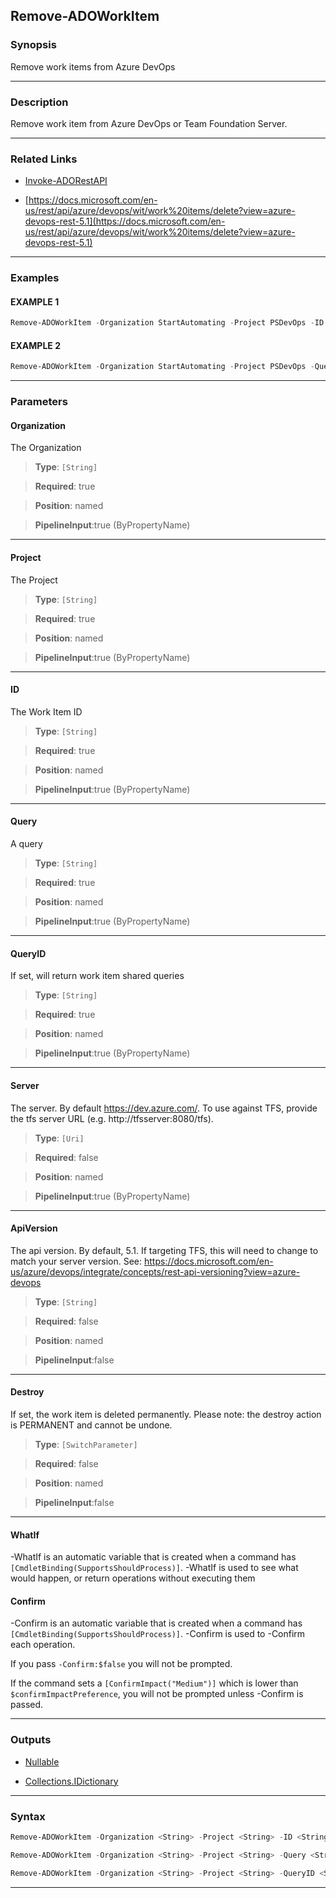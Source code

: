 Remove-ADOWorkItem
------------------
### Synopsis
Remove work items from Azure DevOps

---
### Description

Remove work item from Azure DevOps or Team Foundation Server.

---
### Related Links
* [Invoke-ADORestAPI](Invoke-ADORestAPI.md)



* [https://docs.microsoft.com/en-us/rest/api/azure/devops/wit/work%20items/delete?view=azure-devops-rest-5.1](https://docs.microsoft.com/en-us/rest/api/azure/devops/wit/work%20items/delete?view=azure-devops-rest-5.1)



---
### Examples
#### EXAMPLE 1
```PowerShell
Remove-ADOWorkItem -Organization StartAutomating -Project PSDevOps -ID 10
```

#### EXAMPLE 2
```PowerShell
Remove-ADOWorkItem -Organization StartAutomating -Project PSDevOps -Query "Select [System.ID] from WorkItems Where [System.Title] = 'Test-WorkItem'" -PersonalAccessToken $pat -Confirm:$false -Destroy
```

---
### Parameters
#### **Organization**

The Organization



> **Type**: ```[String]```

> **Required**: true

> **Position**: named

> **PipelineInput**:true (ByPropertyName)



---
#### **Project**

The Project



> **Type**: ```[String]```

> **Required**: true

> **Position**: named

> **PipelineInput**:true (ByPropertyName)



---
#### **ID**

The Work Item ID



> **Type**: ```[String]```

> **Required**: true

> **Position**: named

> **PipelineInput**:true (ByPropertyName)



---
#### **Query**

A query



> **Type**: ```[String]```

> **Required**: true

> **Position**: named

> **PipelineInput**:true (ByPropertyName)



---
#### **QueryID**

If set, will return work item shared queries



> **Type**: ```[String]```

> **Required**: true

> **Position**: named

> **PipelineInput**:true (ByPropertyName)



---
#### **Server**

The server.  By default https://dev.azure.com/.
To use against TFS, provide the tfs server URL (e.g. http://tfsserver:8080/tfs).



> **Type**: ```[Uri]```

> **Required**: false

> **Position**: named

> **PipelineInput**:true (ByPropertyName)



---
#### **ApiVersion**

The api version.  By default, 5.1.
If targeting TFS, this will need to change to match your server version.
See: https://docs.microsoft.com/en-us/azure/devops/integrate/concepts/rest-api-versioning?view=azure-devops



> **Type**: ```[String]```

> **Required**: false

> **Position**: named

> **PipelineInput**:false



---
#### **Destroy**

If set, the work item is deleted permanently. Please note: the destroy action is PERMANENT and cannot be undone.



> **Type**: ```[SwitchParameter]```

> **Required**: false

> **Position**: named

> **PipelineInput**:false



---
#### **WhatIf**
-WhatIf is an automatic variable that is created when a command has ```[CmdletBinding(SupportsShouldProcess)]```.
-WhatIf is used to see what would happen, or return operations without executing them
#### **Confirm**
-Confirm is an automatic variable that is created when a command has ```[CmdletBinding(SupportsShouldProcess)]```.
-Confirm is used to -Confirm each operation.
    
If you pass ```-Confirm:$false``` you will not be prompted.
    
    
If the command sets a ```[ConfirmImpact("Medium")]``` which is lower than ```$confirmImpactPreference```, you will not be prompted unless -Confirm is passed.

---
### Outputs
* [Nullable](https://learn.microsoft.com/en-us/dotnet/api/System.Nullable)


* [Collections.IDictionary](https://learn.microsoft.com/en-us/dotnet/api/System.Collections.IDictionary)




---
### Syntax
```PowerShell
Remove-ADOWorkItem -Organization <String> -Project <String> -ID <String> [-Server <Uri>] [-ApiVersion <String>] [-Destroy] [-WhatIf] [-Confirm] [<CommonParameters>]
```
```PowerShell
Remove-ADOWorkItem -Organization <String> -Project <String> -Query <String> [-Server <Uri>] [-ApiVersion <String>] [-Destroy] [-WhatIf] [-Confirm] [<CommonParameters>]
```
```PowerShell
Remove-ADOWorkItem -Organization <String> -Project <String> -QueryID <String> [-Server <Uri>] [-ApiVersion <String>] [-Destroy] [-WhatIf] [-Confirm] [<CommonParameters>]
```
---
